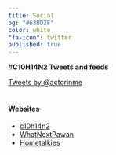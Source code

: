 ```yaml
---
title: Social
bg: "#63BD2F"
color: white
"fa-icon": twitter
published: true
---
```

#**C10H14N2 Tweets and feeds**

<div id="mdiv">

<div id="twt" >
<a class="twitter-timeline" href="https://twitter.com/actorinme" data-widget-id="531254831831191552">Tweets by @actorinme</a>
<script>!function(d,s,id){var js,fjs=d.getElementsByTagName(s)[0],p=/^http:/.test(d.location)?'http':'https';if(!d.getElementById(id)){js=d.createElement(s);js.id=id;js.src=p+"://platform.twitter.com/widgets.js";fjs.parentNode.insertBefore(js,fjs);}}(document,"script","twitter-wjs");</script>
</div>


<div id="fbwg" class="fb-like-box" data-href="https://www.facebook.com/C10H14N2thefilm" data-colorscheme="dark" data-show-faces="true" data-header="true" data-stream="false" data-show-border="true">
</div>

<div id="websi">
<br>
<h4 id="webs">Websites</h4>

<ul>
  <li><a href="https://www.c10h14n2thefilm.com/" target="_blank">c10h14n2</a></li>
  <li><a href="https://www.whatnextpawan.com/" target="_blank">WhatNextPawan</a></li>
  <li><a href="https://www.hometalkies.com/" target="_blank">Hometalkies</a></li>
</ul>

</div>

</div>














